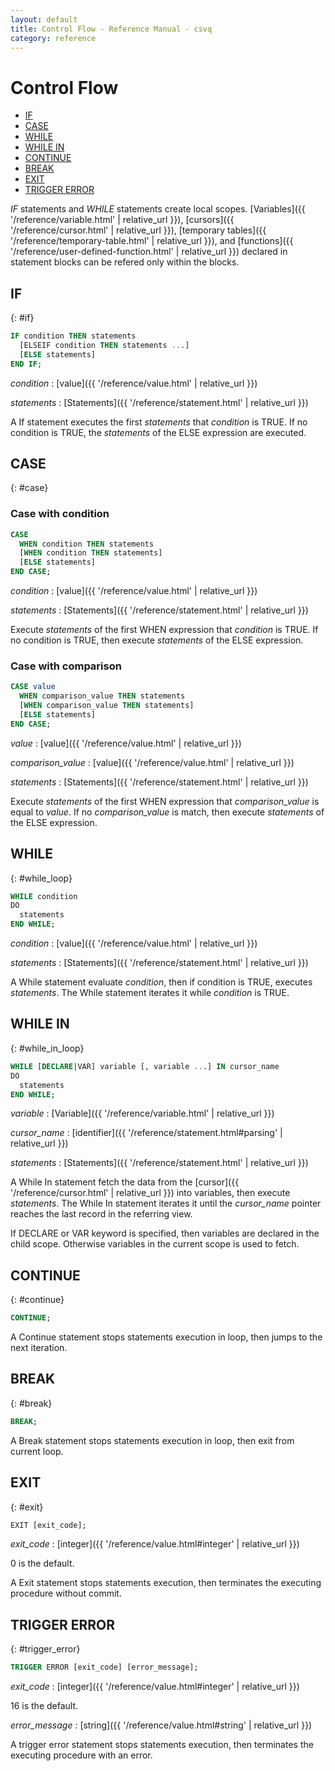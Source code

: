 ```yaml
---
layout: default
title: Control Flow - Reference Manual - csvq
category: reference
---
```


# Control Flow

* [IF](#if)
* [CASE](#case)
* [WHILE](#while_loop)
* [WHILE IN](#while_in_loop)
* [CONTINUE](#continue)
* [BREAK](#break)
* [EXIT](#exit)
* [TRIGGER ERROR](#trigger_error)

_IF_ statements and _WHILE_ statements create local scopes.
[Variables]({{ '/reference/variable.html' | relative_url }}), [cursors]({{ '/reference/cursor.html' | relative_url }}), [temporary tables]({{ '/reference/temporary-table.html' | relative_url }}), and [functions]({{ '/reference/user-defined-function.html' | relative_url }}) declared in statement blocks can be refered only within the blocks. 

## IF
{: #if}

```sql
IF condition THEN statements
  [ELSEIF condition THEN statements ...]
  [ELSE statements]
END IF;
```

_condition_
: [value]({{ '/reference/value.html' | relative_url }})

_statements_
: [Statements]({{ '/reference/statement.html' | relative_url }})

A If statement executes the first _statements_ that _condition_ is TRUE.
If no condition is TRUE, the _statements_ of the ELSE expression are executed.

## CASE
{: #case}

### Case with condition

```sql
CASE
  WHEN condition THEN statements
  [WHEN condition THEN statements]
  [ELSE statements]
END CASE;
```

_condition_
: [value]({{ '/reference/value.html' | relative_url }})

_statements_
: [Statements]({{ '/reference/statement.html' | relative_url }})

Execute _statements_ of the first WHEN expression that _condition_ is TRUE.
If no condition is TRUE, then execute _statements_ of the ELSE expression.


### Case with comparison

```sql
CASE value
  WHEN comparison_value THEN statements
  [WHEN comparison_value THEN statements]
  [ELSE statements]
END CASE;
```

_value_
: [value]({{ '/reference/value.html' | relative_url }})

_comparison_value_
: [value]({{ '/reference/value.html' | relative_url }})

_statements_
: [Statements]({{ '/reference/statement.html' | relative_url }})

Execute _statements_ of the first WHEN expression that _comparison_value_ is equal to _value_.
If no _comparison_value_ is match, then execute _statements_ of the ELSE expression.


## WHILE
{: #while_loop}

```sql
WHILE condition
DO
  statements
END WHILE;
```

_condition_
: [value]({{ '/reference/value.html' | relative_url }})

_statements_
: [Statements]({{ '/reference/statement.html' | relative_url }})

A While statement evaluate _condition_, then if condition is TRUE, executes _statements_. 
The While statement iterates it while _condition_ is TRUE.

## WHILE IN
{: #while_in_loop}
```sql
WHILE [DECLARE|VAR] variable [, variable ...] IN cursor_name
DO
  statements
END WHILE;
```

_variable_
: [Variable]({{ '/reference/variable.html' | relative_url }})

_cursor_name_
: [identifier]({{ '/reference/statement.html#parsing' | relative_url }})

_statements_
: [Statements]({{ '/reference/statement.html' | relative_url }})

A While In statement fetch the data from the [cursor]({{ '/reference/cursor.html' | relative_url }}) into variables, then execute _statements_.
The While In statement iterates it until the _cursor_name_ pointer reaches the last record in the referring view.

If DECLARE or VAR keyword is specified, then variables are declared in the child scope. 
Otherwise variables in the current scope is used to fetch.

## CONTINUE
{: #continue}

```sql
CONTINUE;
```

A Continue statement stops statements execution in loop, then jumps to the next iteration.

## BREAK
{: #break}

```sql
BREAK;
```

A Break statement stops statements execution in loop, then exit from current loop.

## EXIT
{: #exit}

```sql
EXIT [exit_code];
```

_exit_code_
: [integer]({{ '/reference/value.html#integer' | relative_url }})

  0 is the default.

A Exit statement stops statements execution, then terminates the executing procedure without commit.

## TRIGGER ERROR
{: #trigger_error}

```sql
TRIGGER ERROR [exit_code] [error_message];
```

_exit_code_
: [integer]({{ '/reference/value.html#integer' | relative_url }})

  16 is the default.

_error_message_
: [string]({{ '/reference/value.html#string' | relative_url }})

A trigger error statement stops statements execution, then terminates the executing procedure with an error.